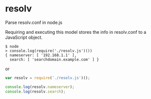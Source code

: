 # resolv
Parse resolv.conf in node.js

Requiring and executing this model stores the info in resolv.conf to a
JavaScript object.

```shell
$ node
> console.log(require('./resolv.js')())
{ nameserver: [ '192.168.1.1' ],
  search: [ 'searchdomain.example.com' ] }
```

or

```javascript
var resolv = require('./resolv.js')();

console.log(resolv.nameserver);
console.log(resolv.search);
```
